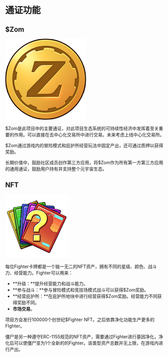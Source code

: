 # 通证功能

## $Zom <a id="zom"></a>

![](../.gitbook/assets/jin-bi-.png)

$Zom是此项目中的主要通证，对此项目生态系统的可持续性经济中发挥着至关重要的作用。可以直接在去中心化交易所中进行交易。未来考虑上线中心化交易所。

$Zom通过游戏内的冒险模式和庇护所经营玩法中固定产出，还可通过质押以获得奖励。

长期价值中，鼓励社区成员创作第三方应用，将$Zom作为所有第一方第三方应用的通用通证，鼓励用户持有并支持整个元宇宙生态。

## NFT <a id="zombie-nft"></a>

![](../.gitbook/assets/icon_item_9012.png)

每位Fighter卡牌都是一个独一无二的NFT资产，拥有不同的星级、颜色、战斗力、经营能力。Fighter可以用来：

* **升级：**提升经营能力和战斗能力。
* **参与战斗：**参与冒险模式和竞技场模式战斗可以获得$Zom奖励。
* **经营庇护所：**在庇护所地块中进行经营获得$Zom奖励。经营能力不同获得奖励不同。
* **市场交易**。

项目方会发行100000个创世纪$Fighter NFT。之后依靠净化功能生产更多的FIghter。

僵尸是另一种遵守ERC-1155规范的NFT资产，需要通过Fighter进行基因净化，净化后可以使僵尸变为1个全新的的Fighter。该类型资产总数并无上限，在游戏内进行产出。

